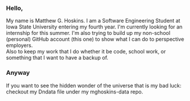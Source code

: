 ### Hello, 
My name is Matthew G. Hoskins.  I am a Software Engineering Student at Iowa State University entering my fourth year.
I'm currently looking for an internship for this summer.
I'm also trying to build up my non-school (personal) GitHub account (this one) to show what I can do to perspective employers.  
Also to keep my work that I do whether it be code, school work, or something that I want to have a backup of.

### Anyway
If you want to see the hidden wonder of the universe that is my bad luck: checkout my Dndata file under my mghoskins-data repo.

<!--
**mghoskins/mghoskins** is a ✨ _special_ ✨ repository because its `README.md` (this file) appears on your GitHub profile.

Here are some ideas to get you started:

- 🔭 I’m currently working on ...
- 🌱 I’m currently learning ...
- 👯 I’m looking to collaborate on ...
- 🤔 I’m looking for help with ...
- 💬 Ask me about ...
- 📫 How to reach me: ...
- 😄 Pronouns: ...
- ⚡ Fun fact: ...
-->
